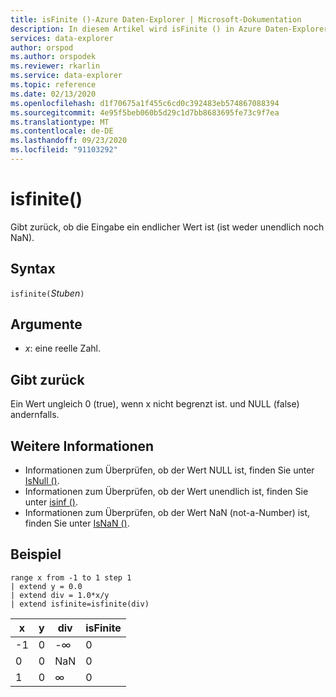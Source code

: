 ```yaml
---
title: isFinite ()-Azure Daten-Explorer | Microsoft-Dokumentation
description: In diesem Artikel wird isFinite () in Azure Daten-Explorer beschrieben.
services: data-explorer
author: orspod
ms.author: orspodek
ms.reviewer: rkarlin
ms.service: data-explorer
ms.topic: reference
ms.date: 02/13/2020
ms.openlocfilehash: d1f70675a1f455c6cd0c392483eb574867088394
ms.sourcegitcommit: 4e95f5beb060b5d29c1d7bb8683695fe73c9f7ea
ms.translationtype: MT
ms.contentlocale: de-DE
ms.lasthandoff: 09/23/2020
ms.locfileid: "91103292"
---
```

# <a name="isfinite"></a>isfinite()

Gibt zurück, ob die Eingabe ein endlicher Wert ist (ist weder unendlich noch NaN).

## <a name="syntax"></a>Syntax

`isfinite(`*Stuben*`)`

## <a name="arguments"></a>Argumente

* *x*: eine reelle Zahl.

## <a name="returns"></a>Gibt zurück

Ein Wert ungleich 0 (true), wenn x nicht begrenzt ist. und NULL (false) andernfalls.

## <a name="see-also"></a>Weitere Informationen

* Informationen zum Überprüfen, ob der Wert NULL ist, finden Sie unter [IsNull ()](isnullfunction.md).
* Informationen zum Überprüfen, ob der Wert unendlich ist, finden Sie unter [isinf ()](isinffunction.md).
* Informationen zum Überprüfen, ob der Wert NaN (not-a-Number) ist, finden Sie unter [IsNaN ()](isnanfunction.md).

## <a name="example"></a>Beispiel

```kusto
range x from -1 to 1 step 1
| extend y = 0.0
| extend div = 1.0*x/y
| extend isfinite=isfinite(div)
```

|x|y|div|isFinite|
|---|---|---|---|
|-1|0|-∞|0|
|0|0|NaN|0|
|1|0|∞|0|